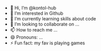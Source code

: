 - 👋 Hi, I’m @kontol-hub
- 👀 I’m interested in Github
- 🌱 I’m currently learning skills about code
- 💞️ I’m looking to collaborate on ...
- 📫 How to reach me ...
- 😄 Pronouns: ...
- ⚡ Fun fact: my fav is playing games

<!---
kontol-hub/kontol-hub is a ✨ special ✨ repository because its `README.md` (this file) appears on your GitHub profile.
You can click the Preview link to take a look at your changes.
--->
